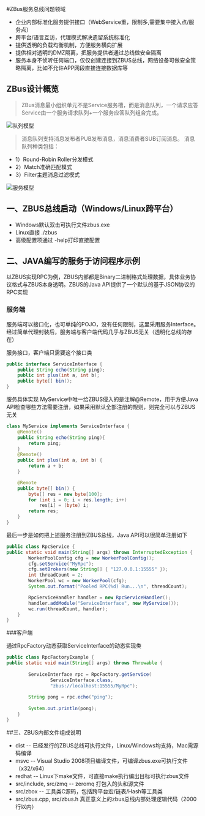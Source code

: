 #ZBus服务总线问题领域
* 企业内部标准化服务提供接口（WebService重，限制多,需要集中接入点/服务点）
* 跨平台/语言互访，代理模式解决遗留系统标准化
* 提供透明的负载均衡机制，方便服务横向扩展
* 提供相对透明的DMZ隔离，把服务提供者通过总线做安全隔离
* 服务本身不侦听任何端口，仅仅创建连接到ZBUS总线，网络设备可做安全策略隔离，比如不允许APP网段直接连接数据库等

## ZBus设计概览
> ZBus消息最小组织单元不是Service服务槽，而是消息队列，一个请求应答Service由一个服务请求队列+一个服务应答队列组合完成。

![队列模型](http://git.oschina.net/uploads/images/2014/0413/135225_e1c3253c_7458.png)

> 消息队列支持消息发布者PUB发布消息，消息消费者SUB订阅消息。
> 消息队列种类包括：
* 1）Round-Robin Roller分发模式 
* 2）Match准确匹配模式
* 3）Filter主题消息过滤模式

![服务模型](http://git.oschina.net/uploads/images/2014/0413/135201_9609b24a_7458.png)



## 一、ZBUS总线启动（Windows/Linux跨平台）

* Windows默认双击可执行文件zbus.exe
* Linux直接 ./zbus
* 高级配置项通过 -help打印直接配置

## 二、JAVA编写的服务于访问程序示例

以ZBUS实现RPC为例，ZBUS内部都是Binary二进制格式处理数据，具体业务协议格式与ZBUS本身透明。ZBUS的Java API提供了一个默认的基于JSON协议的RPC实现

### 服务端

服务端可以接口化，也可单纯的POJO，没有任何限制，这里采用服务Interface。经过简单代理封装后，服务端与客户端代码几乎与ZBUS无关（透明化总线的存在）

服务接口，客户端只需要这个接口类

```java
public interface ServiceInterface { 
	public String echo(String ping); 
	public int plus(int a, int b);
	public byte[] bin();
}
```

服务具体实现
MyService中唯一给ZBUS侵入的是注解@Remote，用于方便Java API检查哪些方法需要注册，如果采用默认全部注册的规则，则完全可以与ZBUS无关

```java
class MyService implements ServiceInterface {
	@Remote() 
	public String echo(String ping){ 
		return ping;
	}
	@Remote()
	public int plus(int a, int b) {
		return a + b;
	}

	@Remote
	public byte[] bin() {
		byte[] res = new byte[100];
		for (int i = 0; i < res.length; i++)
			res[i] = (byte) i;
		return res;
	}
}
```

最后一步是如何把上述服务注册到ZBUS总线，Java API可以很简单注册如下

```java
public class RpcService {
public static void main(String[] args) throws InterruptedException { 
		WorkerPoolConfig cfg = new WorkerPoolConfig();
		cfg.setService("MyRpc"); 
		cfg.setBrokers(new String[] { "127.0.0.1:15555" });
		int threadCount = 2;
		WorkerPool wc = new WorkerPool(cfg);
		System.out.format("Pooled RPC(%d) Run...\n", threadCount);

		RpcServiceHandler handler = new RpcServiceHandler();  	
		handler.addModule("ServiceInterface", new MyService());  
		wc.run(threadCount, handler); 
	}
}
```

###客户端

通过RpcFactory动态获取ServiceInterface的动态实现类

```java
public class RpcFactoryExample {
public static void main(String[] args) throws Throwable { 
		
		ServiceInterface rpc = RpcFactory.getService(
				ServiceInterface.class, 
				"zbus://localhost:15555/MyRpc"); 
		
		String pong = rpc.echo("ping");
		
		System.out.println(pong); 
	}
}
```

##三、ZBUS内部文件组成说明

* dist -- 已经发行的ZBUS总线可执行文件，Linux/Windows均支持，Mac需源码编译
* msvc -- Visual Studio 2008项目编译文件，可编译zbus.exe可执行文件（x32/x64）
* redhat -- Linux下make文件，可直接make执行编出目标可执行zbus文件
* src/include, src/zmq -- zeromq 打包入的头和源文件
* src/zbox -- 工具类C源码，包括跨平台宏/链表/Hash等工具类
* src/zbus.cpp, src/zbus.h 真正意义上的zbus总线内部处理逻辑代码（2000行以内）

